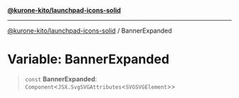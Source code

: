 [**@kurone-kito/launchpad-icons-solid**](../README.md)

***

[@kurone-kito/launchpad-icons-solid](../globals.md) / BannerExpanded

# Variable: BannerExpanded

> `const` **BannerExpanded**: `Component`\<`JSX.SvgSVGAttributes`\<`SVGSVGElement`\>\>
